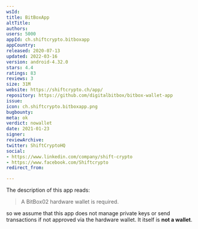 ```yaml
---
wsId: 
title: BitBoxApp
altTitle: 
authors: 
users: 5000
appId: ch.shiftcrypto.bitboxapp
appCountry: 
released: 2020-07-13
updated: 2022-03-16
version: android-4.32.0
stars: 4.4
ratings: 83
reviews: 3
size: 31M
website: https://shiftcrypto.ch/app/
repository: https://github.com/digitalbitbox/bitbox-wallet-app
issue: 
icon: ch.shiftcrypto.bitboxapp.png
bugbounty: 
meta: ok
verdict: nowallet
date: 2021-01-23
signer: 
reviewArchive: 
twitter: ShiftCryptoHQ
social:
- https://www.linkedin.com/company/shift-crypto
- https://www.facebook.com/Shiftcrypto
redirect_from: 

---
```


The description of this app reads:

> A BitBox02 hardware wallet is required.

so we assume that this app does not manage private keys or send transactions if
not approved via the hardware wallet. It itself is **not a wallet**.
